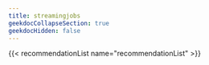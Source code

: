 ```yaml
---
title: streamingjobs
geekdocCollapseSection: true
geekdocHidden: false
---
```


{{< recommendationList name="recommendationList" >}}
